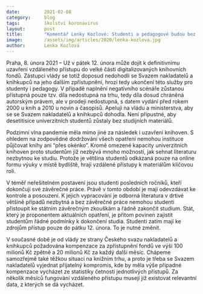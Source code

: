 ```yaml
---
date:         2021-02-08 
category:     blog
tags:         školství koronavirus 
layout:       post
title:        "Komentář Lenky Kozlové: Studenti a pedagogové budou bez online studijních materiálů již tento týden, pokud vláda nenalezne dohodu"
image:        /assets/img/articles/2020/lenka-kozlova.jpg
author:       Lenka Kozlová
---
```




Praha, 8. února 2021 – Už v pátek 12. února může dojít k definitivnímu uzavření vzdáleného přístupu do velké části digitalizovaných knihovních fondů. Zástupci vlády se totiž doposud nedohodli se Svazem nakladatelů a knihkupců na jeho dalším zpřístupnění, hrozí tedy ukončení této služby pro studenty i pedagogy. V případě naplnění negativního scénáře zůstanou přístupná pouze tzv. díla nedostupná na trhu, tedy díla dosud chráněná autorským právem, ale v prodeji nedostupná, s datem vydání před rokem 2000 u knih a 2010 u novin a časopisů. Apeluji na vládu a ministerstva, aby se se Svazem nakladatelů a knihkupců dohodla. Není přípustné, aby desetitisíce univerzitních studentů zůstaly bez studijních materiálů. 

Podzimní vlna pandemie měla mimo jiné za následek i uzavření knihoven. S ohledem na zodpovědné dodržování všech opatření nemohou instituce půjčovat knihy ani “přes okénko”. Kromě omezené kapacity univerzitních knihoven proto studentům již nezbývá mnoho možností, jak sehnat literaturu nezbytnou ke studiu. Protože je většina studentů odkázaná pouze na online formu výuky v místě bydliště, hrají vzdálené přístupy k materiálům klíčovou roli. 

V téměř neřešitelném postavení jsou studenti posledních ročníků, kteří dokončují své závěrečné práce. Právě v tomto období je mají odevzdávat ke kontrole a posouzení. K jejich vypracování je odborná literatura v drtivé většině případů nezbytná a bez závěrečné práce nemohou studenti přistoupit ke státním závěrečným zkouškám a řádně zakončit studium. Stát, který je proponentem aktuálních opatření, je přitom povinen zajistit studentům řádné podmínky k dokončení studia. Studenti zatím mají ke zdrojům přístup pouze do pátku 12. února. To je nutné změnit.

V současné době je od vlády ze strany Českého svazu nakladatelů a knihkupců požadována kompenzace za zpřístupnění fondů ve výši 100 milionů Kč zpětně a 20 milionů Kč za každý další měsíc. Chápeme samozřejmě také těžkou situaci na knižním trhu, a proto je třeba se Svazem nakladatelů vyjednat přijatelný kompromis, kde by měla výše případné kompenzace vycházet ze statistiky četnosti jednotlivých přístupů. Za několik měsíců fungování vzdáleného přístupu musejí již existovat relevantní data, z kterých se dá vycházet.

